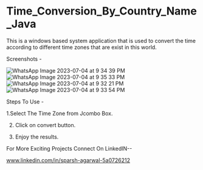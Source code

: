 # Time_Conversion_By_Country_Name_Java

This is a windows based system application that is used to convert the time according to different time zones that are exist in this world.

Screenshots -

![WhatsApp Image 2023-07-04 at 9 34 39 PM](https://github.com/sparshag832/Time_Conversion_By_Country_Name_Java/assets/84582301/9925482e-4f92-4928-bd46-c7a5c93302ea)
![WhatsApp Image 2023-07-04 at 9 35 33 PM](https://github.com/sparshag832/Time_Conversion_By_Country_Name_Java/assets/84582301/b849974d-742b-435c-83b8-56d7c179a2f9)
![WhatsApp Image 2023-07-04 at 9 32 21 PM](https://github.com/sparshag832/Time_Conversion_By_Country_Name_Java/assets/84582301/b8897acb-0ebe-4c2b-8b9c-f7d4106ecdef)
![WhatsApp Image 2023-07-04 at 9 33 54 PM](https://github.com/sparshag832/Time_Conversion_By_Country_Name_Java/assets/84582301/e9d558a3-0656-477f-89d8-9428e1ed06da)

Steps To Use -

1.Select The Time Zone from Jcombo Box.

2. Click on convert button.
  
4. Enjoy the results.
   
For More Exciting Projects Connect On LinkedIN--


www.linkedin.com/in/sparsh-agarwal-5a0726212
